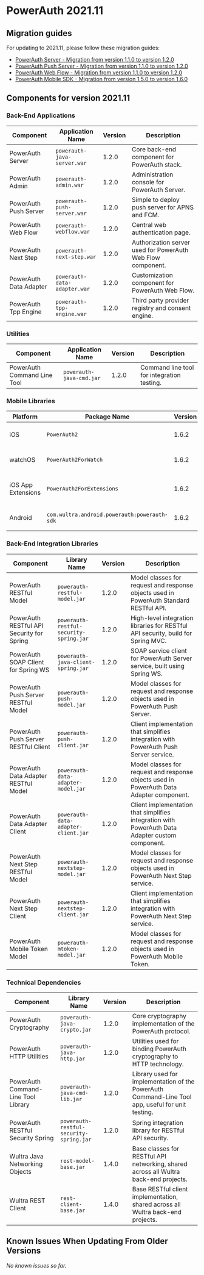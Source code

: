 # PowerAuth 2021.11

## Migration guides

For updating to 2021.11, please follow these migration guides:

- [PowerAuth Server - Migration from version 1.1.0 to version 1.2.0](https://github.com/wultra/powerauth-server/blob/develop/docs/PowerAuth-Server-1.2.0.md)
- [PowerAuth Push Server - Migration from version 1.1.0 to version 1.2.0](https://github.com/wultra/powerauth-push-server/blob/develop/docs/PowerAuth-Push-Server-1.2.0.md)
- [PowerAuth Web Flow - Migration from version 1.1.0 to version 1.2.0](https://github.com/wultra/powerauth-webflow/blob/develop/docs/Web-Flow-1.2.0.md)
- [PowerAuth Mobile SDK - Migration from version 1.5.0 to version 1.6.0](https://github.com/wultra/powerauth-mobile-sdk/blob/develop/docs/Migration-from-1.5-to-1.6.md)

## Components for version 2021.11

### Back-End Applications

| Component | Application Name | Version | Description |
|---|---|---|---|
| PowerAuth Server | `powerauth-java-server.war` | 1.2.0 | Core back-end component for PowerAuth stack. |
| PowerAuth Admin | `powerauth-admin.war` | 1.2.0 | Administration console for PowerAuth Server. |
| PowerAuth Push Server | `powerauth-push-server.war` | 1.2.0 | Simple to deploy push server for APNS and FCM. |
| PowerAuth Web Flow | `powerauth-webflow.war` | 1.2.0 | Central web authentication page. |
| PowerAuth Next Step | `powerauth-next-step.war` | 1.2.0 | Authorization server used for PowerAuth Web Flow component. |
| PowerAuth Data Adapter | `powerauth-data-adapter.war` | 1.2.0 | Customization component for PowerAuth Web Flow. |
| PowerAuth Tpp Engine | `powerauth-tpp-engine.war` | 1.2.0 | Third party provider registry and consent engine. |

### Utilities

| Component | Application Name | Version | Description |
|---|---|---|---|
| PowerAuth Command Line Tool | `powerauth-java-cmd.jar` | 1.2.0 | Command line tool for integration testing. |

### Mobile Libraries

| Platform | Package Name | Version | Description |
|---|---|---|---|
| iOS | `PowerAuth2` | 1.6.2 | A client library for iOS. |
| watchOS | `PowerAuth2ForWatch` | 1.6.2 | A limited library for watchOS. |
| iOS App Extensions | `PowerAuth2ForExtensions` | 1.6.2 | A limited library for iOS App Extensions. |
| Android | `com.wultra.android.powerauth:powerauth-sdk` | 1.6.2 | A client library for Android. |

### Back-End Integration Libraries

| Component | Library Name |  Version | Description |
|---|---|---|---|
| PowerAuth RESTful Model | `powerauth-restful-model.jar` | 1.2.0 | Model classes for request and response objects used in PowerAuth Standard RESTful API. |
| PowerAuth RESTful API Security for Spring | `powerauth-restful-security-spring.jar` | 1.2.0 | High-level integration libraries for RESTful API security, build for Spring MVC. |
| PowerAuth SOAP Client for Spring WS | `powerauth-java-client-spring.jar` | 1.2.0 | SOAP service client for PowerAuth Server service, built using Spring WS. |
| PowerAuth Push Server RESTful Model | `powerauth-push-model.jar` | 1.2.0 | Model classes for request and response objects used in PowerAuth Push Server. |
| PowerAuth Push Server RESTful Client | `powerauth-push-client.jar` | 1.2.0 | Client implementation that simplifies integration with PowerAuth Push Server service. |
| PowerAuth Data Adapter RESTful Model | `powerauth-data-adapter-model.jar` | 1.2.0 | Model classes for request and response objects used in PowerAuth Data Adapter component. |
| PowerAuth Data Adapter Client | `powerauth-data-adapter-client.jar` | 1.2.0 | Client implementation that simplifies integration with PowerAuth Data Adapter custom component. |
| PowerAuth Next Step RESTful Model | `powerauth-nextstep-model.jar` | 1.2.0 | Model classes for request and response objects used in PowerAuth Next Step service. |
| PowerAuth Next Step Client | `powerauth-nextstep-client.jar` | 1.2.0 | Client implementation that simplifies integration with PowerAuth Next Step service. |
| PowerAuth Mobile Token Model | `powerauth-mtoken-model.jar` | 1.2.0 | Model classes for request and response objects used in PowerAuth Mobile Token. |

### Technical Dependencies

| Component | Library Name | Version | Description |
|---|---|---|---|
| PowerAuth Cryptography | `powerauth-java-crypto.jar` | 1.2.0 | Core cryptography implementation of the PowerAuth protocol. |
| PowerAuth HTTP Utilities | `powerauth-java-http.jar` | 1.2.0 | Utilities used for binding PowerAuth cryptography to HTTP technology. |
| PowerAuth Command-Line Tool Library | `powerauth-java-cmd-lib.jar` | 1.2.0 | Library used for implementation of the PowerAuth Command-Line Tool app, useful for unit testing. |
| PowerAuth RESTful Security Spring | `powerauth-restful-security-spring.jar` | 1.2.0 | Spring integration library for RESTful API security. |
| Wultra Java Networking Objects | `rest-model-base.jar` | 1.4.0 | Base classes for RESTful API networking, shared across all Wultra back-end projects. |
| Wultra REST Client | `rest-client-base.jar` | 1.4.0 | Base RESTful client implementation, shared across all Wultra back-end projects. |

## Known Issues When Updating From Older Versions

_No known issues so far._